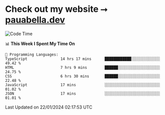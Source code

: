 # Check out my website ⭢ [pauabella.dev](https://pauabella.dev)

<!--START_SECTION:waka-->
![Code Time](http://img.shields.io/badge/Code%20Time-2%2C883%20hrs%2040%20mins-blue)

📊 **This Week I Spent My Time On** 

```text
💬 Programming Languages: 
TypeScript               14 hrs 17 mins      ████████████░░░░░░░░░░░░░   49.42 % 
HTML                     7 hrs 9 mins        ██████░░░░░░░░░░░░░░░░░░░   24.75 % 
CSS                      6 hrs 30 mins       ██████░░░░░░░░░░░░░░░░░░░   22.48 % 
JavaScript               17 mins             ░░░░░░░░░░░░░░░░░░░░░░░░░   01.02 % 
JSON                     17 mins             ░░░░░░░░░░░░░░░░░░░░░░░░░   01.01 % 
```


 Last Updated on 22/01/2024 02:17:53 UTC
<!--END_SECTION:waka-->
